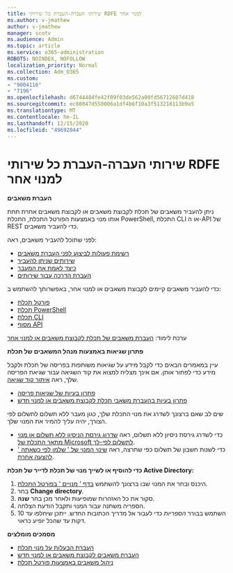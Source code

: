 ```yaml
---
title: שירותי העברה-העברת כל שירותי RDFE למנוי אחר
ms.author: v-jmathew
author: v-jmathew
manager: scotv
ms.audience: Admin
ms.topic: article
ms.service: o365-administration
ROBOTS: NOINDEX, NOFOLLOW
localization_priority: Normal
ms.collection: Adm_O365
ms.custom:
- "9004116"
- "7196"
ms.openlocfilehash: d6744484fe42f09f03de562a00fd56712607d418
ms.sourcegitcommit: ec88047d550006a1df4b6f10a3f513218113b9a5
ms.translationtype: MT
ms.contentlocale: he-IL
ms.lasthandoff: 12/15/2020
ms.locfileid: "49692044"
---
```

# <a name="transfer-services---move-all-rdfe-services-to-another-subscription"></a>שירותי העברה-העברת כל שירותי RDFE למנוי אחר

**העברת משאבים**

ניתן להעביר משאבים של תכלת לקבוצת משאבים או לקבוצת משאבים אחרת תחת אותו מנוי באמצעות הפורטל התכלת, התכלת PowerShell, התכלת CLI או ה-API של REST כדי להעביר משאבים.

לפני שתוכל להעביר משאבים, ראה:

- [רשימת פעולות לביצוע לפני העברת משאבים](https://docs.microsoft.com/azure/azure-resource-manager/resource-group-move-resources?WT.mc_id=Portal-Microsoft_Azure_Support#checklist-before-moving-resources)
- [שירותים שניתן להעביר](https://docs.microsoft.com/azure/azure-resource-manager/move-support-resources?WT.mc_id=Portal-Microsoft_Azure_Support)
- [כיצד לאמת את המעבר](https://docs.microsoft.com/azure/azure-resource-manager/resource-group-move-resources?WT.mc_id=Portal-Microsoft_Azure_Support#validate-move)
- [העברת הדרכה עבור שירותים](https://docs.microsoft.com/azure/azure-resource-manager/move-limitations/app-service-move-limitations?WT.mc_id=Portal-Microsoft_Azure_Support)

כדי להעביר משאבים קיימים לקבוצת משאבים או למנוי אחר, באפשרותך להשתמש ב:

- [פורטל תכלת](https://docs.microsoft.com/azure/azure-resource-manager/resource-group-move-resources?WT.mc_id=Portal-Microsoft_Azure_Support#use-the-portal)
- [תכלת PowerShell](https://docs.microsoft.com/azure/azure-resource-manager/resource-group-move-resources?WT.mc_id=Portal-Microsoft_Azure_Support#use-azure-powershell)
- [תכלת CLI](https://docs.microsoft.com/azure/azure-resource-manager/resource-group-move-resources?WT.mc_id=Portal-Microsoft_Azure_Support#use-azure-cli)
- [מסוף API](https://docs.microsoft.com/azure/azure-resource-manager/resource-group-move-resources?WT.mc_id=Portal-Microsoft_Azure_Support#use-rest-api)

ערכת לימוד: [העברת משאבים של תכלת לקבוצת משאבים או למנוי אחר](https://docs.microsoft.com/azure/azure-resource-manager/resource-manager-tutorial-move-resources)

**פתרון שגיאות באמצעות מנהל המשאבים של תכלת**

עיין במאמרים הבאים כדי לקבל מידע על שגיאות משותפות בפריסה של תכלת ולקבל מידע כדי לפתור אותן. אם אינך מצליח למצוא את קוד השגיאה עבור שגיאת הפריסה שלך, ראה [איתור קוד שגיאה](https://docs.microsoft.com/azure/azure-resource-manager/resource-manager-common-deployment-errors?WT.mc_id=Portal-Microsoft_Azure_Support#find-error-code).

- [פתרון בעיות של שגיאות פריסה](https://docs.microsoft.com/azure/azure-resource-manager/resource-manager-common-deployment-errors)
- [פתרון בעיות בהעברת משאבי תכלת לקבוצת משאבים או למנוי חדש](https://docs.microsoft.com/azure/azure-resource-manager/troubleshoot-move)

שים לב שאם ברצונך לשדרג את מנוי התכלת שלך, כגון מעבר ללא תשלום לתשלום לפי הצורך, יהיה עליך להמיר את המנוי שלך.

- כדי לשדרג גירסת ניסיון ללא תשלום, ראה [שדרוג גירסת הניסיון ללא תשלום או מנוי מתאר התכלת של Microsoft לתשלום לפי-לך](https://docs.microsoft.com/azure/billing/billing-upgrade-azure-subscription).
- כדי לשנות חשבון של תשלום כפי שתרצה, ראה [שינוי המנוי של ' שלמו לפי כשאתה ' להצעה אחרת](https://docs.microsoft.com/azure/billing/billing-how-to-switch-azure-offer).

**כדי להוסיף או לשייך מנוי של תכלת לדייר של תכלת Active Directory:**

1. היכנס ובחר את המנוי שבו ברצונך להשתמש [בדף ' מנויים ' בפורטל התכלת](https://portal.azure.com/#blade/Microsoft_Azure_Billing/SubscriptionsBlade).
2. בחר **Change directory**.
3. סקור את כל האזהרות שמופיעות ולאחר מכן בחר **שנה**.
4. הספריה משתנה עבור המנוי ותקבל הודעת הצלחה.
5. השתמש בבורר *הספריות* כדי לעבור אל מדריך הכתובות החדש. ייתכן שיחלפו עד 10 דקות עד שהכל יופיע כראוי.

**מסמכים מומלצים**

- [העברת הבעלות על מנוי תכלת](https://docs.microsoft.com/azure/billing-subscription-transfer)
- [העברת משאבים לקבוצת משאבים או למנוי חדש](https://docs.microsoft.com/azure/azure-resource-manager/resource-group-move-resources)
- [ניהול משאבים באמצעות פורטל תכלת](https://docs.microsoft.com/azure/azure-resource-manager/resource-group-portal)
